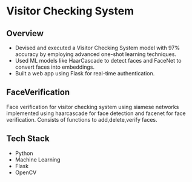 # Visitor Checking System

## Overview
- Devised and executed a Visitor Checking System model with 97% accuracy by employing advanced one-shot learning techniques.
- Used ML models like HaarCascade to detect faces and FaceNet to convert faces into embeddings.
- Built a web app using Flask for real-time authentication.
## FaceVerification
Face verification for visitor checking system using siamese networks implemented using haarcascade for face detection and facenet for face verification.
Consists of functions to add,delete,verify faces.

## Tech Stack
- Python
- Machine Learning
- Flask
- OpenCV


